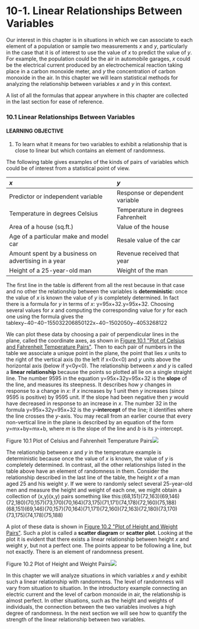 # 10-1. Linear Relationships Between Variables

Our interest in this chapter is in situations in which we can associate to each element of a population or sample two measurements _x_ and _y_, particularly in the case that it is of interest to use the value of _x_ to predict the value of _y_. For example, the population could be the air in automobile garages, _x_ could be the electrical current produced by an electrochemical reaction taking place in a carbon monoxide meter, and _y_ the concentration of carbon monoxide in the air. In this chapter we will learn statistical methods for analyzing the relationship between variables _x_ and _y_ in this context.

A list of all the formulas that appear anywhere in this chapter are collected in the last section for ease of reference.

### 10.1 Linear Relationships Between Variables

#### LEARNING OBJECTIVE

1. To learn what it means for two variables to exhibit a relationship that is close to linear but which contains an element of randomness.

The following table gives examples of the kinds of pairs of variables which could be of interest from a statistical point of view.

| _x_ | _y_ |
| :--- | :--- |
| Predictor or independent variable | Response or dependent variable |
| Temperature in degrees Celsius | Temperature in degrees Fahrenheit |
| Area of a house \(sq.ft.\) | Value of the house |
| Age of a particular make and model car | Resale value of the car |
| Amount spent by a business on advertising in a year | Revenue received that year |
| Height of a 25-year-old man | Weight of the man |

The first line in the table is different from all the rest because in that case and no other the relationship between the variables is **deterministic**: once the value of _x_ is known the value of _y_ is completely determined. In fact there is a formula for _y_ in terms of _x_: y=95x+32.y=95x+32. Choosing several values for _x_ and computing the corresponding value for _y_ for each one using the formula gives the tablexy−40−40−155032206850122x−40−1502050y−4053268122

We can plot these data by choosing a pair of perpendicular lines in the plane, called the coordinate axes, as shown in [Figure 10.1 "Plot of Celsius and Fahrenheit Temperature Pairs"](https://saylordotorg.github.io/text_introductory-statistics/s14-correlation-and-regression.html#fwk-shafer-ch10_s01_f01). Then to each pair of numbers in the table we associate a unique point in the plane, the point that lies _x_ units to the right of the vertical axis \(to the left if x&lt;0x&lt;0\) and _y_ units above the horizontal axis \(below if y&lt;0y&lt;0\). The relationship between _x_ and _y_ is called a **linear relationship** because the points so plotted all lie on a single straight line. The number 9595 in the equation y=95x+32y=95x+32 is the **slope** of the line, and measures its steepness. It describes how _y_ changes in response to a change in _x_: if _x_ increases by 1 unit then _y_ increases \(since 9595 is positive\) by 9595 unit. If the slope had been negative then _y_ would have decreased in response to an increase in _x_. The number 32 in the formula y=95x+32y=95x+32 is the _y_**-intercept** of the line; it identifies where the line crosses the _y_-axis. You may recall from an earlier course that every non-vertical line in the plane is described by an equation of the form y=mx+by=mx+b, where _m_ is the slope of the line and _b_ is its _y_-intercept.

Figure 10.1 Plot of Celsius and Fahrenheit Temperature Pairs![](https://saylordotorg.github.io/text_introductory-statistics/section_14/f6698546a4f99e443e31429904be4b1b.jpg)

The relationship between _x_ and _y_ in the temperature example is deterministic because once the value of _x_ is known, the value of _y_ is completely determined. In contrast, all the other relationships listed in the table above have an element of randomness in them. Consider the relationship described in the last line of the table, the height _x_ of a man aged 25 and his weight _y_. If we were to randomly select several 25-year-old men and measure the height and weight of each one, we might obtain a collection of \(x,y\)\(x,y\) pairs something like this:\(68,151\)\(72,163\)\(69,146\)\(72,180\)\(70,157\)\(73,170\)\(70,164\)\(73,175\)\(71,171\)\(74,178\)\(72,160\)\(75,188\)\(68,151\)\(69,146\)\(70,157\)\(70,164\)\(71,171\)\(72,160\)\(72,163\)\(72,180\)\(73,170\)\(73,175\)\(74,178\)\(75,188\)

A plot of these data is shown in [Figure 10.2 "Plot of Height and Weight Pairs"](https://saylordotorg.github.io/text_introductory-statistics/s14-01-linear-relationships-between-v.html). Such a plot is called a **scatter diagram** or **scatter plot**. Looking at the plot it is evident that there exists a linear relationship between height _x_ and weight _y_, but not a perfect one. The points appear to be following a line, but not exactly. There is an element of randomness present.

Figure 10.2 Plot of Height and Weight Pairs![](https://saylordotorg.github.io/text_introductory-statistics/section_14/4c2bb10b324e3867ac83a97c18105190.jpg)

In this chapter we will analyze situations in which variables _x_ and _y_ exhibit such a linear relationship with randomness. The level of randomness will vary from situation to situation. In the introductory example connecting an electric current and the level of carbon monoxide in air, the relationship is almost perfect. In other situations, such as the height and weights of individuals, the connection between the two variables involves a high degree of randomness. In the next section we will see how to quantify the strength of the linear relationship between two variables.

